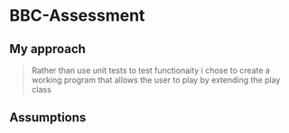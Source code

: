 # BBC-Assessment

## My approach 

> Rather than use unit tests to test functionaity i chose to create a working program that allows the user to play by extending the play class

## Assumptions 

